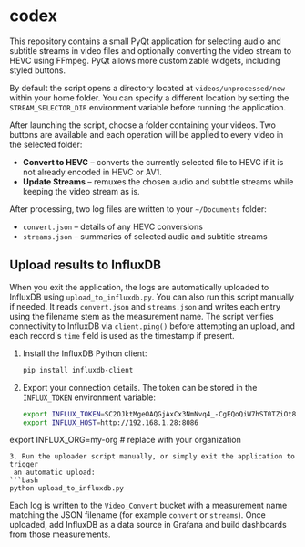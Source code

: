 # codex

This repository contains a small PyQt application for selecting audio and
subtitle streams in video files and optionally converting the video stream to
HEVC using FFmpeg. PyQt allows more customizable widgets, including styled
buttons.

By default the script opens a directory located at `videos/unprocessed/new`
within your home folder. You can specify a different location by setting the
`STREAM_SELECTOR_DIR` environment variable before running the application.

After launching the script, choose a folder containing your videos. Two buttons
are available and each operation will be applied to every video in the selected
folder:

* **Convert to HEVC** – converts the currently selected file to HEVC if it is not
  already encoded in HEVC or AV1.
* **Update Streams** – remuxes the chosen audio and subtitle streams while
  keeping the video stream as is.

After processing, two log files are written to your `~/Documents` folder:

- `convert.json` – details of any HEVC conversions
- `streams.json` – summaries of selected audio and subtitle streams

## Upload results to InfluxDB

When you exit the application, the logs are automatically uploaded to InfluxDB
using `upload_to_influxdb.py`. You can also run this script manually if
needed. It reads `convert.json` and `streams.json` and writes each entry using
the filename stem as the measurement name. The script verifies connectivity
to InfluxDB via `client.ping()` before attempting an upload, and each record's
`time` field is used as the timestamp if present.

1. Install the InfluxDB Python client:
   ```bash
   pip install influxdb-client
   ```
2. Export your connection details. The token can be stored in the `INFLUX_TOKEN` environment variable:
   ```bash
   export INFLUX_TOKEN=SC2OJktMgeOAQGjAxCx3NmNvq4_-CgEQoQiW7hST0TZiOt8q-zZA7MY-3X5VV3uJlB7DXbEnwCP7C95LhHAB1g==
   export INFLUX_HOST=http://192.168.1.28:8086
 export INFLUX_ORG=my-org  # replace with your organization
  ```
3. Run the uploader script manually, or simply exit the application to trigger
   an automatic upload:
  ```bash
  python upload_to_influxdb.py
  ```

Each log is written to the `Video_Convert` bucket with a measurement name
matching the JSON filename (for example `convert` or `streams`). Once uploaded,
add InfluxDB as a data source in Grafana and build dashboards from those
measurements.
